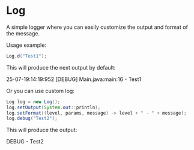 # Log

A simple logger where you can easily customize the output and format of the message.

Usage example:

```java
Log.d("Test1");
```
This will produce the next output by default:

25-07-19:14:19:952 [DEBUG] Main.java:main:16 - Test1

Or you can use custom log:
```java
Log log = new Log();
log.setOutput(System.out::println);
log.setFormat((level, params, message) -> level + " - " + message);
log.debug("Test2");
```
This will produce the output:

DEBUG - Test2
